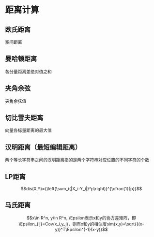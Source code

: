 # 距离计算

## 欧氏距离

空间距离

## 曼哈顿距离

各分量距离差绝对值之和

## 夹角余弦

夹角余弦值

## 切比雪夫距离

向量各标量距离的最大值

## 汉明距离（最短编辑距离）

两个等长字符串之间的汉明距离指的是两个字符串对应位置的不同字符的个数

## LP距离

$$dis(X,Y)={\left(\sum_i{|X_i-Y_i|}^p\right)}^{\cfrac{1}{p}}$$

## 马氏距离

$$x\in R^n, y\in R^n, \Epsilon表示x和y的协方差矩阵，即\Epsilon_{ij}=Cov(x_i,y_j)，则有x和y的相似度sim(x,y)=\sqrt{{(x-y)}^T\Epsilon^{-1}(x-y)}$$
